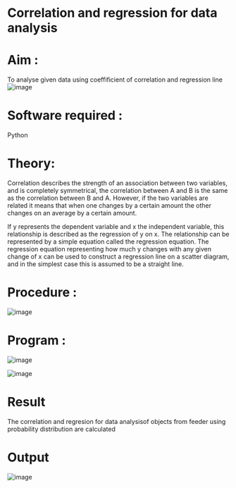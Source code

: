 # Correlation and regression for data analysis
# Aim : 

To analyse given data using coeffificient of correlation and regression line
![image](https://user-images.githubusercontent.com/104613195/168224136-d6b64e64-7d3d-4775-9337-c8f96fe41f2d.png)


# Software required :  

Python

# Theory:

Correlation describes the strength of an association between two variables, and is completely symmetrical, the correlation between A and B is the same as the correlation between B and A. However, if the two variables are related it means that when one changes by a certain amount the other changes on an average by a certain amount.  

If y represents the dependent variable and x the independent variable, this relationship is described as the regression of y on x. The relationship can be represented by a simple equation called the regression equation. The regression equation representing how much y changes with any given change of x can be used to construct a regression line on a scatter diagram, and in the simplest case this is assumed to be a straight line.

# Procedure :

![image](https://user-images.githubusercontent.com/104613195/168225866-ac8f6610-bdc3-4ac2-a24e-2b24ba08e189.png)

# Program :

![image](https://github.com/Oviya49/Correlation_Regression/assets/153576803/4911076f-6629-45f0-9fec-035e29ff972b)

![image](https://github.com/Oviya49/Correlation_Regression/assets/153576803/53e84486-6927-416e-8511-2615174eff79)

# Result
The correlation and regresion for data analysisof objects from feeder using probability distribution are calculated
# Output 
![image](https://github.com/Oviya49/Correlation_Regression/assets/153576803/a36985c9-2349-41f5-bb52-7575a36cd394)
